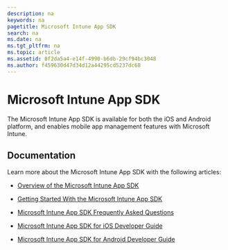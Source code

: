 ```yaml
---
description: na
keywords: na
pagetitle: Microsoft Intune App SDK
search: na
ms.date: na
ms.tgt_pltfrm: na
ms.topic: article
ms.assetid: 0f2da5a4-e14f-4990-b6db-29cf94bc3048
ms.author: f459630d47d34d12a44295cd5237dc68
---
```

# Microsoft Intune App SDK
The Microsoft Intune App SDK is available for both the iOS and Android platform, and enables mobile app management features with Microsoft Intune.

## Documentation
Learn more about the Microsoft Intune App SDK with the following articles:

- [Overview of the Microsoft Intune App SDK](../Topic/Overview_of_the_Microsoft_Intune_App_SDK.md)

- [Getting Started With the Microsoft Intune App SDK](../Topic/Getting_Started_With_the_Microsoft_Intune_App_SDK.md)

- [Microsoft Intune App SDK Frequently Asked Questions](../Topic/Microsoft_Intune_App_SDK_Frequently_Asked_Questions.md)

- [Microsoft Intune App SDK for iOS Developer Guide](../Topic/Microsoft_Intune_App_SDK_for_iOS_Developer_Guide.md)

- [Microsoft Intune App SDK for Android Developer Guide](../Topic/Microsoft_Intune_App_SDK_for_Android_Developer_Guide.md)

